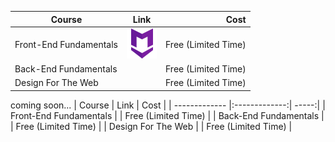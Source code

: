 | Course        | Link           | Cost |
| ------------- |:-------------:| -----:|
| Front-End Fundamentals |![alt text](https://github.com/adam-p/markdown-here/raw/master/src/common/images/icon48.png "Logo Title Text 1")  | Free (Limited Time) |
| Back-End Fundamentals |  | Free (Limited Time) |
| Design For The Web |  | Free (Limited Time) |
coming soon...
| Course        | Link           | Cost |
| ------------- |:-------------:| -----:|
| Front-End Fundamentals |  | Free (Limited Time) |
| Back-End Fundamentals |  | Free (Limited Time) |
| Design For The Web |  | Free (Limited Time) |
